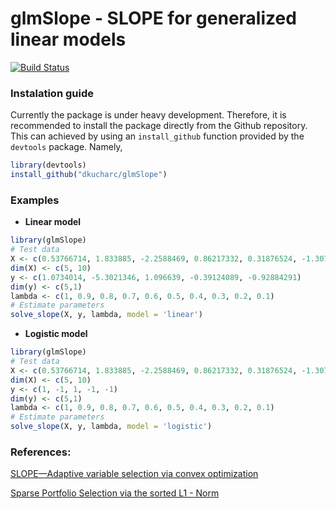 # glmSlope - SLOPE for generalized linear models

[![Build Status](https://travis-ci.com/dkucharc/glmSlope.svg?branch=master)](https://travis-ci.com/dkucharc/glmSlope)

### Instalation guide
Currently the package is under heavy development. Therefore, it is recommended to install the package directly from the Github repository. This can achieved by using an `install_github` function provided by the `devtools` package. Namely,
```R
library(devtools)
install_github("dkucharc/glmSlope")
```

### Examples
- **Linear model**
```R
library(glmSlope)
# Test data
X <- c(0.53766714, 1.833885, -2.2588469, 0.86217332, 0.31876524, -1.3076883, -0.43359202, 0.34262447, 3.5783969, 2.769437, -1.3498869, 3.0349235, 0.72540422, -0.063054873, 0.7147429, -0.20496606, -0.12414435, 1.4896976, 1.4090345, 1.4171924, 0.67149713, -1.2074869, 0.71723865, 1.6302353, 0.48889377, 1.034693, 0.72688513, -0.30344092, 0.29387147, -0.7872828, 0.88839563, -1.1470701, -1.0688705, -0.80949869, -2.9442842, 1.4383803, 0.32519054, -0.75492832, 1.3702985, -1.7115164, -0.10224245, -0.24144704, 0.31920674, 0.3128586, -0.86487992, -0.030051296, -0.16487902, 0.62770729, 1.0932657, 1.109273)
dim(X) <- c(5, 10)
y <- c(1.0734014, -5.3021346, 1.096639, -0.39124089, -0.92884291)
dim(y) <- c(5,1)
lambda <- c(1, 0.9, 0.8, 0.7, 0.6, 0.5, 0.4, 0.3, 0.2, 0.1)
# Estimate parameters
solve_slope(X, y, lambda, model = 'linear')
```

- **Logistic model**
```R
library(glmSlope)
# Test data
X <- c(0.53766714, 1.833885, -2.2588469, 0.86217332, 0.31876524, -1.3076883, -0.43359202, 0.34262447, 3.5783969, 2.769437, -1.3498869, 3.0349235, 0.72540422, -0.063054873, 0.7147429, -0.20496606, -0.12414435, 1.4896976, 1.4090345, 1.4171924, 0.67149713, -1.2074869, 0.71723865, 1.6302353, 0.48889377, 1.034693, 0.72688513, -0.30344092, 0.29387147, -0.7872828, 0.88839563, -1.1470701, -1.0688705, -0.80949869, -2.9442842, 1.4383803, 0.32519054, -0.75492832, 1.3702985, -1.7115164, -0.10224245, -0.24144704, 0.31920674, 0.3128586, -0.86487992, -0.030051296, -0.16487902, 0.62770729, 1.0932657, 1.109273)
dim(X) <- c(5, 10)
y <- c(1, -1, 1, -1, -1)
dim(y) <- c(5,1)
lambda <- c(1, 0.9, 0.8, 0.7, 0.6, 0.5, 0.4, 0.3, 0.2, 0.1)
# Estimate parameters
solve_slope(X, y, lambda, model = 'logistic')
```

### References:
[SLOPE—Adaptive variable selection via convex optimization](https://projecteuclid.org/download/pdfview_1/euclid.aoas/1446488733)

[Sparse Portfolio Selection via the sorted L1 - Norm](https://papers.ssrn.com/sol3/papers.cfm?abstract_id=3048879&download=yes)
